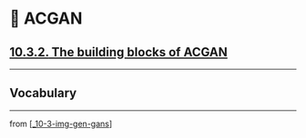 # 🦋 ACGAN

## [**10.3.2.** The building blocks of ACGAN](https://livebook.manning.com/book/deep-learning-with-javascript/chapter-10/147)

---

## **Vocabulary**

---
from [[_10-3-img-gen-gans]]

[//begin]: # "Autogenerated link references for markdown compatibility"
[_10-3-img-gen-gans]: _10-3-img-gen-gans.md "🦋 Img Gen GANs"
[//end]: # "Autogenerated link references"
